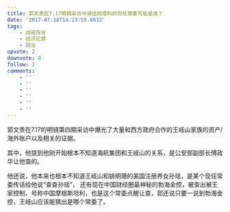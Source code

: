 ```yaml
---
title: 郭文贵在7.17明镜采访中说给他喂料的现任常委可能是谁？
date: '2017-07-18T14:13:55.661Z'
tags:
    - 绯闻传言
    - 经济犯罪
    - 政治
upvote: 2
downvote: 0
follow: 3
comments:
    - ''
    - ''
    - ''
    - ''
    - ''
    - ''
---
```


<div><p>郭文贵在7.17的明镜第四期采访中爆光了大量和西方政府合作的王岐山家族的资产/海外账户以及相关的证据。</p><p>其中，他提到他刚开始根本不知道海航集团和王岐山的关系，是公安部副部长傅政华让他查的。</p><p>他还说，他本来也根本不知道王岐山和姚明珊的美国注册养女孙瑶，是某个现任常委传话给他说“查查孙瑶”， 还有现在中国财经圈最神秘的勃海金控，被查出被王家控制，号称中国摩根斯坦利，也是这个常委点醒让查，郭还说只要一说到勃海金控，王岐山应该能猜出是哪个常委了。<br></p></div>
